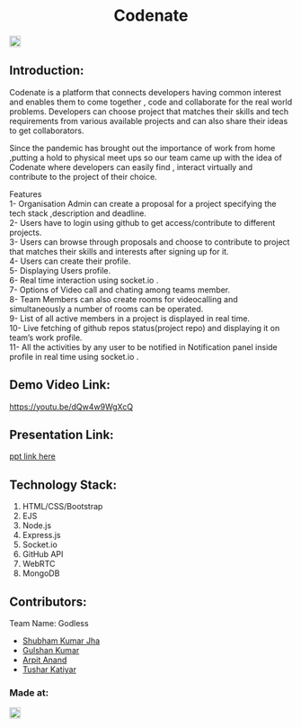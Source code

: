 <h1 align="center">Codenate</h1>
<p align="center">
</p>

<a href="https://hack36.com"> <img src="http://bit.ly/BuiltAtHack36" height=20px> </a>


## Introduction:
  Codenate is a platform that connects developers having common interest and enables them to come together , code and collaborate for the real world problems. Developers can choose project that matches their skills and tech requirements from various available projects and can also share their ideas to get collaborators.

Since the pandemic has brought out the importance of work from  home ,putting a hold to physical meet ups so our team came up with the idea of Codenate where developers can easily find , interact virtually and contribute to the project of their choice.

Features <br>
1-	Organisation Admin can create a proposal for a project specifying the tech stack ,description and deadline. <br>
2-	Users have to login using github to get access/contribute to different projects. <br>
3-	Users can browse through proposals  and choose to contribute to project that matches their skills and interests after signing up for it. <br>
4-	Users can create their profile. <br>
5-	Displaying Users profile. <br>
6-	Real time interaction using socket.io .<br>
7-	Options of Video call and chating among teams member. <br>
8-	Team Members can also create rooms for videocalling and simultaneously a number of rooms can be operated. <br>
9-	List of all active members in a project is displayed in real time. <br>
10-	Live fetching of github repos status(project repo) and displaying it on team’s work profile. <br>
11-	All the activities by any user to be notified in Notification panel inside profile in real time using socket.io .<br>

  
## Demo Video Link:
  <a href="https://youtu.be/dQw4w9WgXcQ">https://youtu.be/dQw4w9WgXcQ</a>
  
## Presentation Link:
  <a href="https://docs.google.com/presentation/d/1NEbqpM6J6UkmHN_J6NsgOhKvDU6fkfnli4OIg1lh-pk/edit?usp=sharing"> ppt link here </a>
  

## Technology Stack:
  1) HTML/CSS/Bootstrap
  2) EJS
  3) Node.js
  4) Express.js
  5) Socket.io
  6) GitHub API
  7) WebRTC
  8) MongoDB
  

## Contributors:

Team Name: Godless

* [Shubham Kumar Jha](https://github.com/mellark201)
* [Gulshan Kumar](https://github.com/gk24015)
* [Arpit Anand](https://github.com/daario-naharis)
* [Tushar Katiyar](https://github.com/tushar0609)


### Made at:
<a href="https://hack36.com"> <img src="http://bit.ly/BuiltAtHack36" height=20px> </a>
